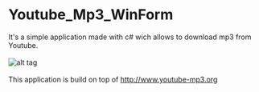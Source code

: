# Youtube_Mp3_WinForm
It's a simple application made with c# wich allows to download mp3 from Youtube.
<br />
<br />
![alt tag](https://github.com/geekloper/Youtube_Mp3_WinForm/blob/master/youtube_mp3.PNG?raw=true)
<br />
<br />
This application is build on top of http://www.youtube-mp3.org


